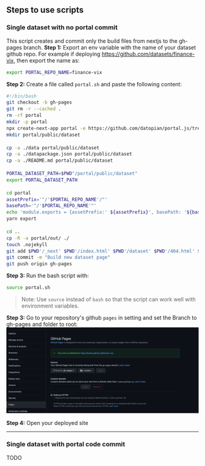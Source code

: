 ## Steps to use scripts

### Single dataset with no portal commit
This script creates and commit only the build files from nextjs to the gh-pages branch. 
**Step 1:** Export an env variable with the name of your dataset github repo.
For example if deploying https://github.com/datasets/finance-vix, then export the name as:
```bash
export PORTAL_REPO_NAME=finance-vix
```
**Step 2:** Create a file called `portal.sh` and paste the following content:
```bash
#!/bin/bash
git checkout -b gh-pages
git rm -r --cached . 
rm -rf portal
mkdir -p portal
npx create-next-app portal -e https://github.com/datopian/portal.js/tree/main/examples/dataset-frictionless 
mkdir portal/public/dataset

cp -a ./data portal/public/dataset
cp -a ./datapackage.json portal/public/dataset
cp -a ./README.md portal/public/dataset

PORTAL_DATASET_PATH=$PWD"/portal/public/dataset"
export PORTAL_DATASET_PATH

cd portal
assetPrefix='"/'$PORTAL_REPO_NAME'/"'
basePath='"/'$PORTAL_REPO_NAME'"'
echo 'module.exports = {assetPrefix:' ${assetPrefix}', basePath: '${basePath}' }' > next.config.js ## This ensures css and public folder works
yarn export

cd ..
cp -R -a portal/out/ ./
touch .nojekyll
git add $PWD'/_next' $PWD'/index.html' $PWD'/dataset' $PWD'/404.html' $PWD'/.nojekyll' $PWD'/favicon.ico'
git commit -m "Build new dataset page"
git push origin gh-pages
```
**Step 3:** Run the bash script with:
```bash
source portal.sh
```
> Note: Use `source` instead of `bash` so that the script can work well with environment variables. 

**Step 3:**
Go to your repository's github `pages` in setting and set the Branch to gh-pages and folder to root:
<img src='./assets/sdnocommit.png' />

**Step 4:**
Open your deployed site 

____
### Single dataset with portal code commit
TODO